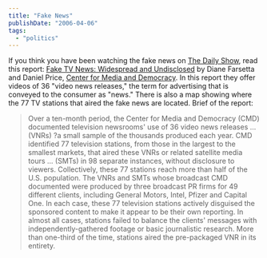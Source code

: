 ```yaml
---
title: "Fake News"
publishDate: "2006-04-06"
tags: 
  - "politics"
---
```


If you think you have been watching the fake news on [The Daily Show](http://www.comedycentral.com/shows/the_daily_show/index.jhtml), read this report: [Fake TV News: Widespread and Undisclosed](http://www.freepress.net/docs/fake_tv_news_--__widespread_and_undisclosed.pdf) by Diane Farsetta and Daniel Price, [Center for Media and Democracy](http://www.prwatch.org/). In this report they offer videos of 36 "video news releases," the term for advertising that is conveyed to the consumer as "news." There is also a map showing where the 77 TV stations that aired the fake news are located. Brief of the report:

> Over a ten-month period, the Center for Media and Democracy (CMD) documented television newsrooms' use of 36 video news releases ... (VNRs) ?a small sample of the thousands produced each year. CMD identified 77 television stations, from those in the largest to the smallest markets, that aired these VNRs or related satellite media tours ... (SMTs) in 98 separate instances, without disclosure to viewers. Collectively, these 77 stations reach more than half of the U.S. population. The VNRs and SMTs whose broadcast CMD documented were produced by three broadcast PR firms for 49 different clients, including General Motors, Intel, Pfizer and Capital One. In each case, these 77 television stations actively disguised the sponsored content to make it appear to be their own reporting. In almost all cases, stations failed to balance the clients' messages with independently-gathered footage or basic journalistic research. More than one-third of the time, stations aired the pre-packaged VNR in its entirety.
